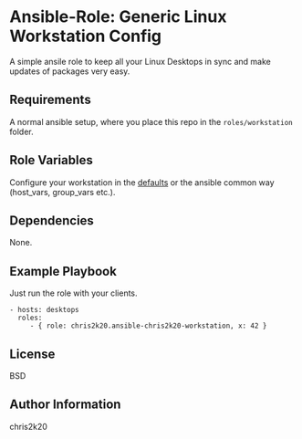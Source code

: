 Ansible-Role: Generic Linux Workstation Config
=========

A simple ansile role to keep all your Linux Desktops in sync and make updates of packages very easy.

Requirements
------------

A normal ansible setup, where you place this repo in the `roles/workstation` folder.

Role Variables
--------------

Configure your workstation in the [defaults](./defaults/main.yml) or the ansible common way (host_vars, group_vars etc.).

Dependencies
------------

None.

Example Playbook
----------------

Just run the role with your clients.

    - hosts: desktops
      roles:
         - { role: chris2k20.ansible-chris2k20-workstation, x: 42 }

License
-------

BSD

Author Information
------------------

chris2k20
